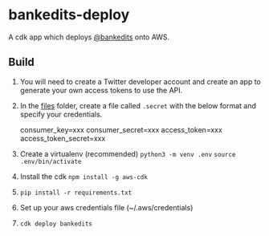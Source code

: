 # bankedits-deploy

A cdk app which deploys [@bankedits](https://twitter.com/bankedits) onto AWS.

## Build

1. You will need to create a Twitter developer account and create an app to generate your own access tokens to use the API.
2. In the [files](files) folder, create a file called `.secret` with the below format and specify your credentials.

    consumer_key=xxx 
    consumer_secret=xxx
    access_token=xxx
    access_token_secret=xxx
3. Create a virtualenv (recommended)
    `python3 -m venv .env`
    `source .env/bin/activate`
4. Install the cdk `npm install -g aws-cdk`
5. `pip install -r requirements.txt`
6. Set up your aws credentials file (~/.aws/credentials)
7. `cdk deploy bankedits`
